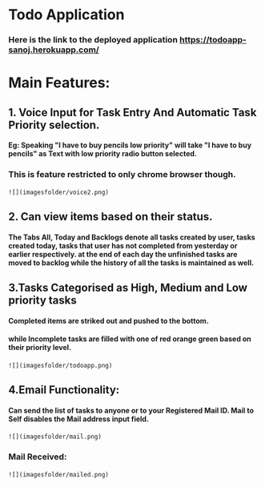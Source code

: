 # Todo Application

### Here is the link to the deployed application https://todoapp-sanoj.herokuapp.com/



# Main Features:
  
  ## 1. Voice Input for Task Entry And Automatic Task Priority selection.
  #### Eg:  Speaking "I have to buy pencils low priority" will take "I have to buy pencils" as Text with low priority radio button selected.
  ### This is feature restricted to only chrome browser though.
  
    ![](imagesfolder/voice2.png)
  
  
  ## 2. Can view items based on their status.
  
  #### The Tabs All, Today and Backlogs denote all tasks created by user, tasks created today, tasks that user has not completed from yesterday or earlier respectively. at the end of each day the unfinished tasks are moved to backlog while the history of all the tasks is maintained as well.
  
  
  ## 3.Tasks Categorised as High, Medium and Low priority tasks
   #### Completed items are striked out and pushed to the bottom.
   #### while Incomplete tasks are filled with one of red orange green based on their priority level.
  
    ![](imagesfolder/todoapp.png)
  
 
  
  
  ## 4.Email Functionality:
   #### Can send the list of tasks to anyone or to your Registered Mail ID. Mail to Self disables the Mail address input field.
  
    ![](imagesfolder/mail.png)
  
  ### Mail Received:
    ![](imagesfolder/mailed.png)
